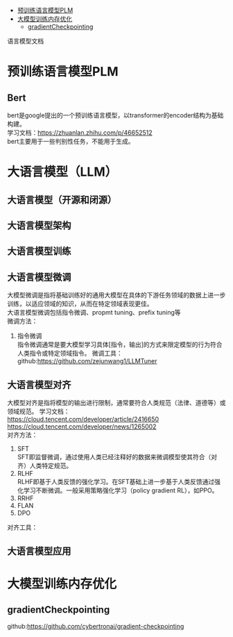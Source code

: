- [预训练语言模型PLM](#预训练语言模型PLM)  
- [大模型训练内存优化](#大模型训练内存优化)
    - [gradientCheckpointing](#gradientCheckpointing)  

语言模型文档
# 预训练语言模型PLM
## Bert
bert是google提出的一个预训练语言模型，以transformer的encoder结构为基础构建。  
学习文档：https://zhuanlan.zhihu.com/p/46652512   
bert主要用于一些判别性任务，不能用于生成。  
# 大语言模型（LLM）
## 大语言模型（开源和闭源） 
## 大语言模型架构
## 大语言模型训练
## 大语言模型微调
大模型微调是指将基础训练好的通用大模型在具体的下游任务领域的数据上进一步训练，以适应领域的知识，从而在特定领域表现更佳。  
大语言模型微调包括指令微调、propmt tuning、prefix tuning等  
微调方法：  
1. 指令微调  
    指令微调通常是要大模型学习具体[指令，输出]的方式来限定模型的行为符合人类指令或特定领域指令。
微调工具：
github:https://github.com/zejunwang1/LLMTuner  
## 大语言模型对齐
大模型对齐是指将模型的输出进行限制，通常要符合人类规范（法律、道德等）或领域规范。 
学习文档：  
https://cloud.tencent.com/developer/article/2416650  
https://cloud.tencent.com/developer/news/1265002  
对齐方法：  
1. SFT  
   SFT即监督微调，通过使用人类已经注释好的数据来微调模型使其符合（对齐）人类特定规范。  
2. RLHF  
   RLHF即基于人类反馈的强化学习。在SFT基础上进一步基于人类反馈通过强化学习不断微调。一般采用策略强化学习（policy gradient RL），如PPO。  
3. RRHF  
4. FLAN
5. DPO

对齐工具：  

## 大语言模型应用

# 大模型训练内存优化
## gradientCheckpointing
github:https://github.com/cybertronai/gradient-checkpointing  
